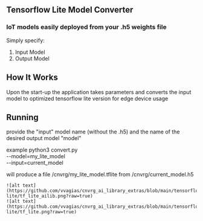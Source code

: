 ## Tensorflow Lite Model Converter

### IoT models easily deployed from your .h5 weights file

Simply specify: 

1. Input Model 
2. Output Model 

## How It Works

Upon the start-up the application takes parameters and converts the input model to optimized tensorflow lite version for edge device usage

## Running

provide the "input" model name (without the .h5) and the name of the desired output model "model" 

example 
python3 convert.py \
       --model=my_lite_model\
       --input=current_model
       
will produce a file /cnvrg/my_lite_model.tflite from /cnvrg/current_model.h5 


```
![alt text](https://github.com/vvagias/cnvrg_ai_library_extras/blob/main/tensorflow-lite/tf_lite_ailib.png?raw=true)
![alt text](https://github.com/vvagias/cnvrg_ai_library_extras/blob/main/tensorflow-lite/tf_lite.png?raw=true)


